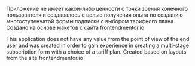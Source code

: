 Приложение не имеет какой-либо ценности с точки зрения конечного пользователя и создавалось с целью получения опыта по созданию многоступенчатой формы подписки с выбором тарифного плана.
Создано на основе макетов с сайта frontendmentor.io

This application does not have any value from the point of view of the end user and was created in order to gain experience in creating a multi-stage subscription form with a choice of a tariff plan.
Created based on layouts from the site frontendmentor.io
